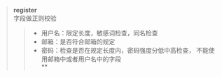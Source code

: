 > **register**  
> 字段做正则校验
> > * 用户名：限定长度，敏感词检查，同名检查
> > * 邮箱：是否符合邮箱的规定
> > * 密码：检查是否在规定长度内，密码强度分低中高检查，
> > 不能使用邮箱中或者用户名中的字段  
**